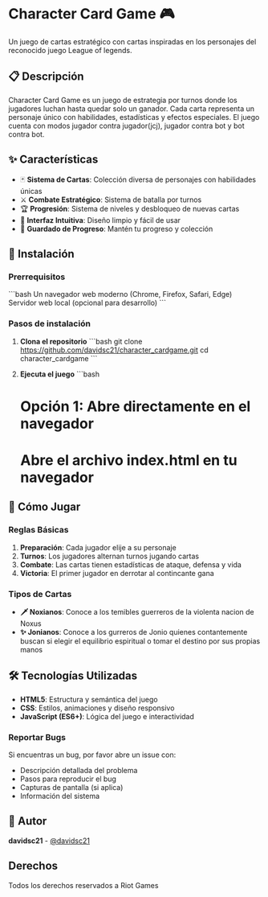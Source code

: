 # Character Card Game 🎮

Un juego de cartas estratégico con cartas inspiradas en los personajes del reconocido juego League of legends.

## 📋 Descripción

Character Card Game es un juego de estrategia por turnos donde los jugadores luchan hasta quedar solo un ganador. Cada carta representa un personaje único con habilidades, estadísticas y efectos especiales. El juego cuenta con modos jugador contra jugador(jcj), jugador contra bot y bot contra bot.

## ✨ Características

- 🃏 **Sistema de Cartas**: Colección diversa de personajes con habilidades únicas
- ⚔️ **Combate Estratégico**: Sistema de batalla por turnos
- 🏆 **Progresión**: Sistema de niveles y desbloqueo de nuevas cartas
- 🎨 **Interfaz Intuitiva**: Diseño limpio y fácil de usar
- 💾 **Guardado de Progreso**: Mantén tu progreso y colección

## 🚀 Instalación

### Prerrequisitos

\`\`\`bash
Un navegador web moderno (Chrome, Firefox, Safari, Edge)
Servidor web local (opcional para desarrollo)
\`\`\`

### Pasos de instalación

1. **Clona el repositorio**
   \`\`\`bash
   git clone https://github.com/davidsc21/character_cardgame.git
   cd character_cardgame
   \`\`\`

2. **Ejecuta el juego**
   \`\`\`bash
   # Opción 1: Abre directamente en el navegador
   # Abre el archivo index.html en tu navegador
   
## 🎯 Cómo Jugar

### Reglas Básicas

1. **Preparación**: Cada jugador elije a su personaje
2. **Turnos**: Los jugadores alternan turnos jugando cartas
3. **Combate**: Las cartas tienen estadísticas de ataque, defensa y vida
4. **Victoria**: El primer jugador en derrotar al contincante gana

### Tipos de Cartas

- **🗡️ Noxianos**: Conoce a los temibles guerreros de la violenta nacion de Noxus
- **✨ Jonianos**: Conoce a los gurreros de Jonio quienes contantemente buscan si elegir el equilibrio espiritual o tomar el destino por sus propias manos


## 🛠️ Tecnologías Utilizadas

- **HTML5**: Estructura y semántica del juego
- **CSS**: Estilos, animaciones y diseño responsivo
- **JavaScript (ES6+)**: Lógica del juego e interactividad

### Reportar Bugs

Si encuentras un bug, por favor abre un issue con:
- Descripción detallada del problema
- Pasos para reproducir el bug
- Capturas de pantalla (si aplica)
- Información del sistema


## 👤 Autor

**davidsc21** - [@davidsc21](https://github.com/davidsc21)

## Derechos
Todos los derechos reservados a Riot Games
